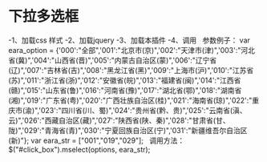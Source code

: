 # 下拉多选框

-1、加载css 样式 <link href="mselect.css" rel="stylesheet" />
-2、加载jquery <script type="text/javascript" src="jquery-1.8.3.min.js"></script>
-3、加载本插件 <script type="text/javascript" src="jquery.mselect.js"></script>
-4、调用 
   参数例子：
   var eara_option = {'000':"全部",'001':"北京市(京)",'002':"天津市(津)",'003':"河北省(冀)",'004':"山西省(晋)",'005':"内蒙古自治区(蒙)",'006':"辽宁省(辽)",'007':"吉林省(吉)",'008':"黑龙江省(黑)",'009':"上海市(沪)",'010':"江苏省(苏)",'011':"浙江省(浙)",'012':"安徽省(皖)",'013':"福建省(闽)",'014':"江西省(赣)",'015':"山东省(鲁)",'016':"河南省(豫)",'017':"湖北省(鄂)",'018':"湖南省(湘)",'019':"广东省(粤)",'020':"广西壮族自治区(桂)",'021':"海南省(琼)",'022':"重庆市(渝)",'023':"四川省(川、蜀)",'024':"贵州省(黔、贵)",'025':"云南省(滇、云)",'026':"西藏自治区(藏)",'027':"陕西省(陕、秦)",'028':"甘肃省(甘、陇)",'029':"青海省(青)",'030':"宁夏回族自治区(宁)",'031':"新疆维吾尔自治区(新)"};
		var eara_str = ["001","019","029"];
    调用方法： $("#click_box").mselect(options, eara_str);
   
